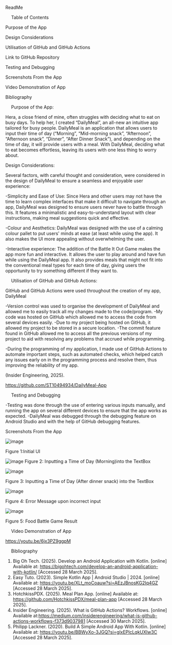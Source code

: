 ReadMe 















 
Table of Contents



Purpose of the App

Design Considerations



Utilisation of GitHub and GitHub Actions

Link to GitHub Repository

Testing and Debugging	

Screenshots From the App	

Video Demonstration of App	

Bibliography	

 
Purpose of the App: 

Hera, a close friend of mine, often struggles with deciding what to eat on busy days. To help her, I created “DailyMeal”, an all-new an intuitive app tailored for busy people. DailyMeal is an application that allows users to input their time of day (“Morning”, “Mid-morning snack”, “Afternoon”, “Afternoon snack”, “Dinner”, “After Dinner Snack”), and depending on the time of day, it will provide users with a meal. 
With DailyMeal, deciding what to eat becomes effortless, leaving its users with one less thing to worry about.


Design Considerations:

Several factors, with careful thought and consideration, were considered in the design of DailyMeal to ensure a seamless and enjoyable user experience: 

-Simplicity and Ease of Use: Since Hera and other users may not have the time to learn complex interfaces that make it difficult to navigate through an app, DailyMeal was designed to ensure users never have to battle through this. It features a minimalistic and easy-to-understand layout with clear instructions, making meal suggestions quick and effective. 

-Colour and Aesthetics: DailyMeal was designed with the use of a calming colour pallet to put users' minds at ease (at least while using the app). It also makes the UI more appealing without overwhelming the user. 

-Interactive experience: The addition of the Battle It Out Game makes the app more fun and interactive. It allows the user to play around and have fun while using the DailyMeal app. It also provides meals that might not fit into the conventional meal types for each time of day, giving users the opportunity to try something different if they want to. 


 
Utilisation of GitHub and GitHub Actions: 

GitHub and GitHub Actions were used throughout the creation of my app, DailyMeal

-Version control was used to organise the development of DailyMeal and allowed me to easily track all my changes made to the code/program. 
-My code was hosted on GitHub which allowed me to access the code from several devices easily. 
-Due to my project being hosted on GitHub, it allowed my project to be stored in a secure location. 
-The commit feature found in GitHub allowed me to access all the previous versions of my project to aid with resolving any problems that accrued while programming. 

-During the programming of my application, I made use of GitHub Actions to automate important steps, such as automated checks, which helped catch any issues early on in the programming process and resolve them, thus improving the reliability of my app.

(Insider Engineering, 2025).


https://github.com/ST10494934/DailyMeal-App


 
Testing and Debugging 

-Testing was done through the use of entering various inputs manually, and running the app on several different devices to ensure that the app works as expected. 
-DailyMeal was debugged through the debugging feature on Android Studio and with the help of GitHub debugging features.  

Screenshots From the App 

![image](https://github.com/user-attachments/assets/c6fdb2ea-1baa-4d7e-aac4-9e454b013c0b)

Figure 1:Initial UI

 ![image](https://github.com/user-attachments/assets/5449320d-f92f-4d47-9bf8-274a8d2dd2a2)
Figure 2: Inputting a Time of Day (Morning)into the TextBox

 ![image](https://github.com/user-attachments/assets/a66c569b-2cd3-4c98-b369-8f189640bfbc)

Figure 3: Inputting a Time of Day (After dinner snack) into the TextBox

![image](https://github.com/user-attachments/assets/ab17e965-a3fd-4868-be23-b3f24eac3fdc)

Figure 4: Error Message upon incorrect input
 
 ![image](https://github.com/user-attachments/assets/5053ced3-724a-4e26-a65a-9cbc5b4c8b37)

Figure 5: Food Battle Game Result

 
Video Demonstration of App

https://youtu.be/6jx3PZ9ggpM

 
Bibliography 
1.	Big Oh Tech. (2025). Develop an Android Application with Kotlin. [online] Available at: https://bigohtech.com/develop-an-android-application-with-kotlin/ [Accessed 28 March 2025].
2.	Easy Tuto. (2023). Simple Kotlin App | Android Studio | 2024. [online] Available at: https://youtu.be/XLt_moCoauw?si=AEzJBnosKG2Iq4GZ [Accessed 28 March 2025].
3.	HotchkissPDX. (2025). Meal Plan App. [online] Available at: https://github.com/HotchkissPDX/meal-plan-app [Accessed 28 March 2025].
4.	Insider Engineering. (2025). What is GitHub Actions? Workflows. [online] Available at:https://medium.com/insiderengineering/what-is-github-actions-workflows-f373d9037981 [Accessed 30 March 2025].
5.	Philipp Lackner. (2020). Build A Simple Android App With Kotlin. [online] Available at: https://youtu.be/BBWyXo-3JGQ?si=glxEPlcLqkUXlw3C [Accessed 28 March 2025].



